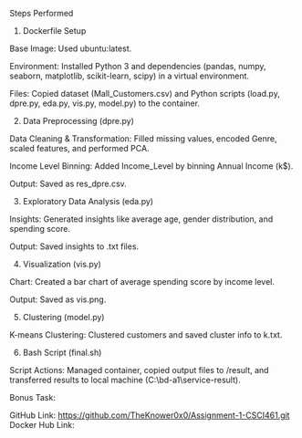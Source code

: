 Steps Performed

1. Dockerfile Setup

Base Image: Used ubuntu:latest.

Environment: Installed Python 3 and dependencies (pandas, numpy, seaborn, matplotlib, scikit-learn, scipy) in a virtual environment.

Files: Copied dataset (Mall_Customers.csv) and Python scripts (load.py, dpre.py, eda.py, vis.py, model.py) to the container.

2. Data Preprocessing (dpre.py)

Data Cleaning & Transformation: Filled missing values, encoded Genre, scaled features, and performed PCA.

Income Level Binning: Added Income_Level by binning Annual Income (k$).

Output: Saved as res_dpre.csv.

3. Exploratory Data Analysis (eda.py)

Insights: Generated insights like average age, gender distribution, and spending score.

Output: Saved insights to .txt files.

4. Visualization (vis.py)

Chart: Created a bar chart of average spending score by income level.

Output: Saved as vis.png.

5. Clustering (model.py)

K-means Clustering: Clustered customers and saved cluster info to k.txt.

6. Bash Script (final.sh)

Script Actions: Managed container, copied output files to /result, and transferred results to local machine (C:\bd-a1\service-result).

Bonus Task:

GitHub Link: https://github.com/TheKnower0x0/Assignment-1-CSCI461.git
Docker Hub Link: 

